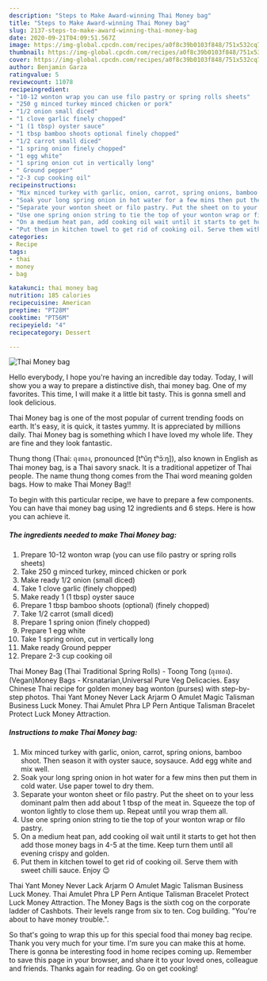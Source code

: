 ```yaml
---
description: "Steps to Make Award-winning Thai Money bag"
title: "Steps to Make Award-winning Thai Money bag"
slug: 2137-steps-to-make-award-winning-thai-money-bag
date: 2020-09-21T04:09:51.567Z
image: https://img-global.cpcdn.com/recipes/a0f8c39b0103f848/751x532cq70/thai-money-bag-recipe-main-photo.jpg
thumbnail: https://img-global.cpcdn.com/recipes/a0f8c39b0103f848/751x532cq70/thai-money-bag-recipe-main-photo.jpg
cover: https://img-global.cpcdn.com/recipes/a0f8c39b0103f848/751x532cq70/thai-money-bag-recipe-main-photo.jpg
author: Benjamin Garza
ratingvalue: 5
reviewcount: 11078
recipeingredient:
- "10-12 wonton wrap you can use filo pastry or spring rolls sheets"
- "250 g minced turkey minced chicken or pork"
- "1/2 onion small diced"
- "1 clove garlic finely chopped"
- "1 (1 tbsp) oyster sauce"
- "1 tbsp bamboo shoots optional finely chopped"
- "1/2 carrot small diced"
- "1 spring onion finely chopped"
- "1 egg white"
- "1 spring onion cut in vertically long"
- " Ground pepper"
- "2-3 cup cooking oil"
recipeinstructions:
- "Mix minced turkey with garlic, onion, carrot, spring onions, bamboo shoot. Then season it with oyster sauce, soysauce. Add egg white and mix well."
- "Soak your long spring onion in hot water for a few mins then put them in cold water. Use paper towel to dry them."
- "Separate your wonton sheet or filo pastry. Put the sheet on to your less dominant palm then add about 1 tbsp of the meat in. Squeeze the top of wonton lightly to close them up. Repeat until you wrap them all."
- "Use one spring onion string to tie the top of your wonton wrap or filo pastry."
- "On a medium heat pan, add cooking oil wait until it starts to get hot then add those money bags in 4-5 at the time. Keep turn them until all evening crispy and golden."
- "Put them in kitchen towel to get rid of cooking oil. Serve them with sweet chilli sauce. Enjoy 😉"
categories:
- Recipe
tags:
- thai
- money
- bag

katakunci: thai money bag 
nutrition: 185 calories
recipecuisine: American
preptime: "PT28M"
cooktime: "PT56M"
recipeyield: "4"
recipecategory: Dessert

---
```



![Thai Money bag](https://img-global.cpcdn.com/recipes/a0f8c39b0103f848/751x532cq70/thai-money-bag-recipe-main-photo.jpg)

Hello everybody, I hope you're having an incredible day today. Today, I will show you a way to prepare a distinctive dish, thai money bag. One of my favorites. This time, I will make it a little bit tasty. This is gonna smell and look delicious.

Thai Money bag is one of the most popular of current trending foods on earth. It's easy, it is quick, it tastes yummy. It is appreciated by millions daily. Thai Money bag is something which I have loved my whole life. They are fine and they look fantastic.

Thung thong (Thai: ถุงทอง, pronounced [tʰǔŋ tʰɔ̄ːŋ]), also known in English as Thai money bag, is a Thai savory snack. It is a traditional appetizer of Thai people. The name thung thong comes from the Thai word meaning golden bags. How to make Thai Money Bag!!


To begin with this particular recipe, we have to prepare a few components. You can have thai money bag using 12 ingredients and 6 steps. Here is how you can achieve it.

<!--inarticleads1-->

##### The ingredients needed to make Thai Money bag:

1. Prepare 10-12 wonton wrap (you can use filo pastry or spring rolls sheets)
1. Take 250 g minced turkey, minced chicken or pork
1. Make ready 1/2 onion (small diced)
1. Take 1 clove garlic (finely chopped)
1. Make ready 1 (1 tbsp) oyster sauce
1. Prepare 1 tbsp bamboo shoots (optional) (finely chopped)
1. Take 1/2 carrot (small diced)
1. Prepare 1 spring onion (finely chopped)
1. Prepare 1 egg white
1. Take 1 spring onion, cut in vertically long
1. Make ready  Ground pepper
1. Prepare 2-3 cup cooking oil


Thai Money Bag (Thai Traditional Spring Rolls) - Toong Tong (ถุงทอง). (Vegan)Money Bags - Krsnatarian,Universal Pure Veg Delicacies. Easy Chinese Thai recipe for golden money bag wonton (purses) with step-by-step photos. Thai Yant Money Never Lack Arjarm O Amulet Magic Talisman Business Luck Money. Thai Amulet Phra LP Pern Antique Talisman Bracelet Protect Luck Money Attraction. 

<!--inarticleads2-->

##### Instructions to make Thai Money bag:

1. Mix minced turkey with garlic, onion, carrot, spring onions, bamboo shoot. Then season it with oyster sauce, soysauce. Add egg white and mix well.
1. Soak your long spring onion in hot water for a few mins then put them in cold water. Use paper towel to dry them.
1. Separate your wonton sheet or filo pastry. Put the sheet on to your less dominant palm then add about 1 tbsp of the meat in. Squeeze the top of wonton lightly to close them up. Repeat until you wrap them all.
1. Use one spring onion string to tie the top of your wonton wrap or filo pastry.
1. On a medium heat pan, add cooking oil wait until it starts to get hot then add those money bags in 4-5 at the time. Keep turn them until all evening crispy and golden.
1. Put them in kitchen towel to get rid of cooking oil. Serve them with sweet chilli sauce. Enjoy 😉


Thai Yant Money Never Lack Arjarm O Amulet Magic Talisman Business Luck Money. Thai Amulet Phra LP Pern Antique Talisman Bracelet Protect Luck Money Attraction. The Money Bags is the sixth cog on the corporate ladder of Cashbots. Their levels range from six to ten. Cog building. &#34;You&#39;re about to have money trouble.&#34;. 

So that's going to wrap this up for this special food thai money bag recipe. Thank you very much for your time. I'm sure you can make this at home. There is gonna be interesting food in home recipes coming up. Remember to save this page in your browser, and share it to your loved ones, colleague and friends. Thanks again for reading. Go on get cooking!
